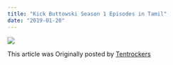 ```yaml
---
title: "Kick Buttowski Season 1 Episodes in Tamil"
date: "2019-01-20"
---
```


![](https://1.bp.blogspot.com/-d47oqc-WBh0/W9LRDOfxTTI/AAAAAAAAAQY/yFCgGaiA5bccdFwpADqidgu1oqfRHyuugCLcBGAs/s320/887227-0-q80.png)

This article was Originally posted by [Tentrockers](https://tentrockers.blogspot.com/)
